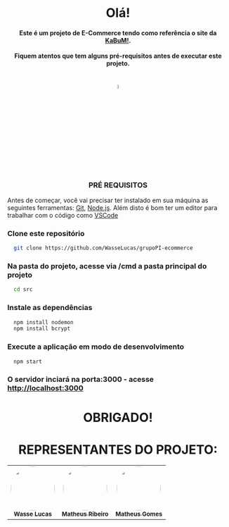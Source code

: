 

<h1 align="center"> Olá! </h1>

<h4 align="center">Este é um projeto de E-Commerce tendo como referência o site da <a href="https://www.kabum.com.br" target="_blank" rel="noreferrer noopener">KaBuM!</a>.</h4>

<p align="center"><b>Fiquem atentos que tem alguns pré-requisitos antes de executar este projeto.</b></p>
<h1></h1>

<DIV align="center"><img src="https://user-images.githubusercontent.com/107892746/198664504-88c97247-474b-4ef2-903c-6eb2119df615.png" width="5%">
  <h3>PRÉ REQUISITOS</h3>
</div>

Antes de começar, você vai precisar ter instalado em sua máquina as seguintes ferramentas:
[Git](https://git-scm.com), [Node.js](https://nodejs.org/en/). 
Além disto é bom ter um editor para trabalhar com o código como <a href="https://code.visualstudio.com/" target="_blank">VSCode</a>

### Clone este repositório
```bash
  git clone https://github.com/WasseLucas/grupoPI-ecommerce
```

### Na pasta do projeto, acesse via /cmd a pasta principal do projeto
```bash
  cd src
```

### Instale as dependências
```bash
  npm install nodemon
  npm install bcrypt
```

### Execute a aplicação em modo de desenvolvimento
```bash
  npm start
```

### O servidor inciará na porta:3000 - acesse <http://localhost:3000>





<h1 align="center"> OBRIGADO! </h1>

<div align="center"><h1>REPRESENTANTES DO PROJETO:</h1></div>

<table align="center">
  <tr>
    <td align="center"><a href="https://github.com/WasseLucas"><img style="border-radius: 50%;" src="https://avatars.githubusercontent.com/u/106719047?v=4" width="100px;" alt=""/><br /><sub><b>Wasse Lucas</b></sub></a><br />
    <td align="center"><a href="https://github.com/mathe153"><img style="border-radius: 50%;" src="https://avatars.githubusercontent.com/u/35440139?v=4" width="100px;" alt=""/><br /><sub><b>Matheus Ribeiro</b></sub></a><br /></td>
    <td align="center"><a href="https://github.com/Rudegog"><img style="border-radius: 50%;" src="https://scontent.fcgh37-1.fna.fbcdn.net/v/t1.6435-9/39891578_1814412592005816_6965232765541285888_n.jpg?_nc_cat=108&ccb=1-7&_nc_sid=09cbfe&_nc_ohc=QYOHZMVFEDYAX9Tzlxu&_nc_ht=scontent.fcgh37-1.fna&oh=00_AfAltXPn-XcRRF0n_083sJca9CCrvFVe-wKQdaPn6ntzVw&oe=63824236" width="100px;" alt=""/><br /><sub><b>Matheus Gomes</b></sub></a><br />
</table>
